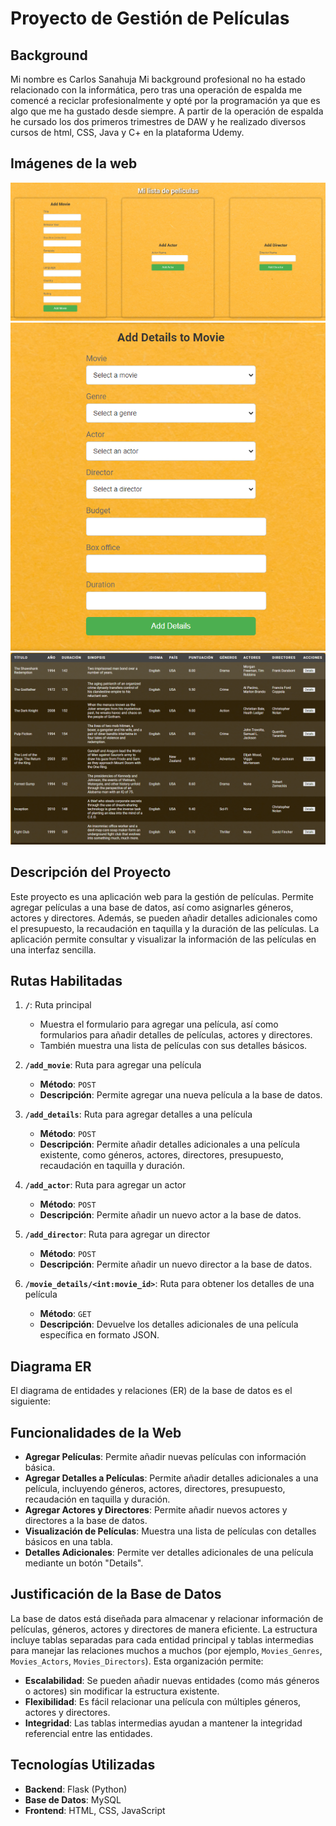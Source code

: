# Proyecto de Gestión de Películas
## Background
Mi nombre es Carlos Sanahuja
Mi background profesional no ha estado relacionado con la informática, pero tras una operación de espalda me comencé a reciclar profesionalmente y opté por la programación ya que es algo que me ha gustado desde siempre.
A partir de la operación de espalda he cursado los dos primeros trimestres de DAW y he realizado diversos cursos de html, CSS, Java y C+ en la plataforma Udemy.

## Imágenes de la web
![Entrada de peliculas,directores y actores](static/images/1.png)
![Entrada de datos adicionales](static/images/2.png)
![Listado de películas](static/images/3.png)
## Descripción del Proyecto

Este proyecto es una aplicación web para la gestión de películas. Permite agregar películas a una base de datos, así como asignarles géneros, actores y directores. Además, se pueden añadir detalles adicionales como el presupuesto, la recaudación en taquilla y la duración de las películas. La aplicación permite consultar y visualizar la información de las películas en una interfaz sencilla.

## Rutas Habilitadas

1. **`/`**: Ruta principal
   - Muestra el formulario para agregar una película, así como formularios para añadir detalles de películas, actores y directores.
   - También muestra una lista de películas con sus detalles básicos.

2. **`/add_movie`**: Ruta para agregar una película
   - **Método**: `POST`
   - **Descripción**: Permite agregar una nueva película a la base de datos.

3. **`/add_details`**: Ruta para agregar detalles a una película
   - **Método**: `POST`
   - **Descripción**: Permite añadir detalles adicionales a una película existente, como géneros, actores, directores, presupuesto, recaudación en taquilla y duración.

4. **`/add_actor`**: Ruta para agregar un actor
   - **Método**: `POST`
   - **Descripción**: Permite añadir un nuevo actor a la base de datos.

5. **`/add_director`**: Ruta para agregar un director
   - **Método**: `POST`
   - **Descripción**: Permite añadir un nuevo director a la base de datos.

6. **`/movie_details/<int:movie_id>`**: Ruta para obtener los detalles de una película
   - **Método**: `GET`
   - **Descripción**: Devuelve los detalles adicionales de una película específica en formato JSON.

## Diagrama ER

El diagrama de entidades y relaciones (ER) de la base de datos es el siguiente:


## Funcionalidades de la Web

- **Agregar Películas**: Permite añadir nuevas películas con información básica.
- **Agregar Detalles a Películas**: Permite añadir detalles adicionales a una película, incluyendo géneros, actores, directores, presupuesto, recaudación en taquilla y duración.
- **Agregar Actores y Directores**: Permite añadir nuevos actores y directores a la base de datos.
- **Visualización de Películas**: Muestra una lista de películas con detalles básicos en una tabla.
- **Detalles Adicionales**: Permite ver detalles adicionales de una película mediante un botón "Details".

## Justificación de la Base de Datos

La base de datos está diseñada para almacenar y relacionar información de películas, géneros, actores y directores de manera eficiente. La estructura incluye tablas separadas para cada entidad principal y tablas intermedias para manejar las relaciones muchos a muchos (por ejemplo, `Movies_Genres`, `Movies_Actors`, `Movies_Directors`). Esta organización permite:
- **Escalabilidad**: Se pueden añadir nuevas entidades (como más géneros o actores) sin modificar la estructura existente.
- **Flexibilidad**: Es fácil relacionar una película con múltiples géneros, actores y directores.
- **Integridad**: Las tablas intermedias ayudan a mantener la integridad referencial entre las entidades.

## Tecnologías Utilizadas

- **Backend**: Flask (Python)
- **Base de Datos**: MySQL
- **Frontend**: HTML, CSS, JavaScript

